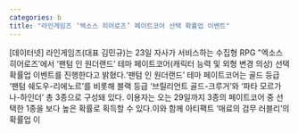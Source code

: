 ```yaml
---
categories: b
title: "라인게임즈 ‘엑소스 히어로즈’ 페이트코어 선택 확률업 이벤트"
---
```

[데이터넷] 라인게임즈(대표 김민규)는 23일 자사가 서비스하는 수집형 RPG "엑소스 히어로즈’에서 ‘팬텀 인 원더랜드’ 테마 페이트코어(캐릭터 능력 및 외형 변경 의상) 선택 확률업 이벤트를 진행한다고 밝혔다.‘팬텀 인 원더랜드’ 테마 페이트코어는 골드 등급 ‘팬텀 쉐도우-리에노르’를 비롯해 블랙 등급 ‘브릴리언트 골드-크루거’와 ‘파타 모르가나-하인더’ 총 3종으로 구성돼 있다. 이용자는 오는 29일까지 3종의 페이트코어 중 선택한 1종을 보다 높은 확률로 획득할 수 있다.이와 함께 아티팩트 ‘매료의 검무 러블리’의 확률업 이